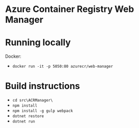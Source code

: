 # Azure Container Registry Web Manager

# Running locally
Docker:
- `docker run -it -p 5050:80 azurecr/web-manager`

# Build instructions
- `cd src\ACRManager\`
- `npm install`
- `npm install -g gulp webpack`
- `dotnet restore`
- `dotnet run`

